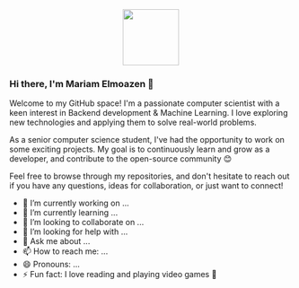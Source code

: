 <div id="header" align="center">
  <img src="https://media.giphy.com/media/M9gbBd9nbDrOTu1Mqx/giphy.gif" width="100"/>
</div>

### Hi there, I'm Mariam Elmoazen 👋

Welcome to my GitHub space! I'm a passionate computer scientist with a keen interest in Backend development & Machine Learning. I love exploring new technologies and applying them to solve real-world problems.

As a senior computer science student, I've had the opportunity to work on some exciting projects. My goal is to continuously learn and grow as a developer, and contribute to the open-source community 😊

Feel free to browse through my repositories, and don't hesitate to reach out if you have any questions, ideas for collaboration, or just want to connect!


- 🔭 I’m currently working on ...
- 🌱 I’m currently learning ...
- 👯 I’m looking to collaborate on ...
- 🤔 I’m looking for help with ...
- 💬 Ask me about ...
- 📫 How to reach me: ...
- 😄 Pronouns: ...
- ⚡ Fun fact: I love reading and playing video games 🫠

